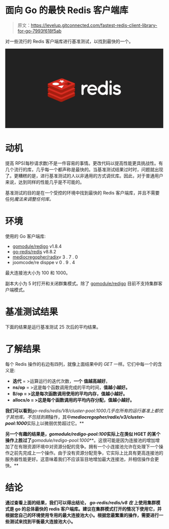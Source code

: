 # 面向 Go 的最快 Redis 客户端库

> 原文：<https://levelup.gitconnected.com/fastest-redis-client-library-for-go-7993f618f5ab>

对一些流行的 Redis 客户端库进行基准测试，以找到最快的一个。

![](img/601994016c2ff78bcd4be115bc153cd4.png)

# 动机

提高 RPS(每秒请求数)不是一件容易的事情。更改代码以提高性能更具挑战性。有几个流行的库，几乎每一个都声称是最快的。当基准测试结果过时时，问题就出现了。更糟糕的是，进行基准测试的人以非通用的方式调优库。因此，对于普通用户来说，达到同样的性能几乎是不可能的。

基准测试的目的是在一个受控的环境中找到最快的 Redis 客户端库，并且不需要任何*魔法来调整任何库。*

# 环境

使用的 Go 客户端库:

*   [gomodule/redigo](https://github.com/gomodule/redigo) v1.8.4
*   [go-redis/redis](https://github.com/go-redis/redis) v8.8.2
*   [mediocregopher/radix](https://github.com/mediocregopher/radix)v 3 . 7 . 0
*   joomcode/re disppe v 0 . 9 . 4

最大连接池大小为 100 和 1000。

副本大小为 5 时打开和关闭群集模式。除了 [gomodule/redigo](https://github.com/gomodule/redigo) 目前不支持集群客户端模式。

# 基准测试结果

下面的结果是运行基准测试 25 次后的平均结果。

# 了解结果

每个 Redis 操作的右边有四列，就像上面结果中的 *GET* 一样。它们中每一个的含义是:

*   **迭代** = >运算运行的迭代次数，**一个** **值越高越好**。
*   **ns/op** = >这是每个函数调用完成的平均时间，****值越小越好**。**
*   ****B/op** = >这是每次函数调用使用的平均内存，**值越小越好。****
*   ****allocs/o** = >这是每个函数调用的平均内存分配，**值越小越好。****

**我们可以看到***go-redis/redis/V8/cluster-pool:1000***几乎在所有的运行基准*上都优于其他库。*不包括*到期*操作，其中***mediocregopher/radix/v3/cluster-pool:1000***实际上以微弱优势超过它。**

**另一个有趣的结果是，***gomodule/redigo-pool:100***实际上在类似 HGET 的某个操作上胜过了***gomodule/redigo-pool:1000***。这很可能是因为连接池的增加增加了在有限资源环境中对资源分配的竞争。拥有一个小连接池允许在处理下一个操作之前先完成上一个操作。由于没有资源分配竞争，它实际上比具有更高连接池的服务器性能更好。这意味着我们不应该盲目地增加最大连接池，并相信操作会更快。**

# **结论**

**通过查看上面的结果，我们可以得出结论， ***go-redis/redis/v8 在*** 上使用集群模式是 go 的总体最快的 redis 客户端库。建议在集群模式打开的情况下使用它，并根据您自己的环境使用专用的最大连接池大小。根据您最繁重的操作，需要进行一些测试来找到平衡最大连接池大小。**